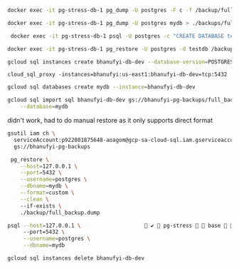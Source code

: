 ```bash
docker exec -it pg-stress-db-1 pg_dump -U postgres -F c -f /backup/full_backup.dump mydb
```
```bash
docker exec -it pg-stress-db-1 pg_dump -U postgres mydb > ./backups/full_backup.sql
```

```bash
 docker exec -it pg-stress-db-1 psql -U postgres -c "CREATE DATABASE testdb;"
 ```

```bash
docker exec -it pg-stress-db-1 pg_restore -U postgres -d testdb /backup/full_backup.dump

```

```bash
gcloud sql instances create bhanufyi-db-dev --database-version=POSTGRES_15 --tier=db-f1-mirco --region=us-east1 --storage-size=10GB
```
```
cloud_sql_proxy -instances=bhanufyi:us-east1:bhanufyi-db-dev=tcp:5432
```

```bash
gcloud sql databases create mydb --instance=bhanufyi-db-dev
```

```bash
gcloud sql import sql bhanufyi-db-dev gs://bhanufyi-pg-backups/full_backup.dump \
    --database=mydb
```
didn't work, had to do manual restore as it only supports direct format

```bash
gsutil iam ch \
  serviceAccount:p922801875648-aoagom@gcp-sa-cloud-sql.iam.gserviceaccount.com:roles/storage.admin \
  gs://bhanufyi-pg-backups
```

```bash
 pg_restore \
    --host=127.0.0.1 \
    --port=5432 \
    --username=postgres \
    --dbname=mydb \
    --format=custom \
    --clean \                
    --if-exists \
    ./backup/full_backup.dump
```

```bash
psql --host=127.0.0.1 \                     ✔  pg-stress   base   13:01:38  
     --port=5432 \
     --username=postgres \
     --dbname=mydb
```

```bash
gcloud sql instances delete bhanufyi-db-dev
```
